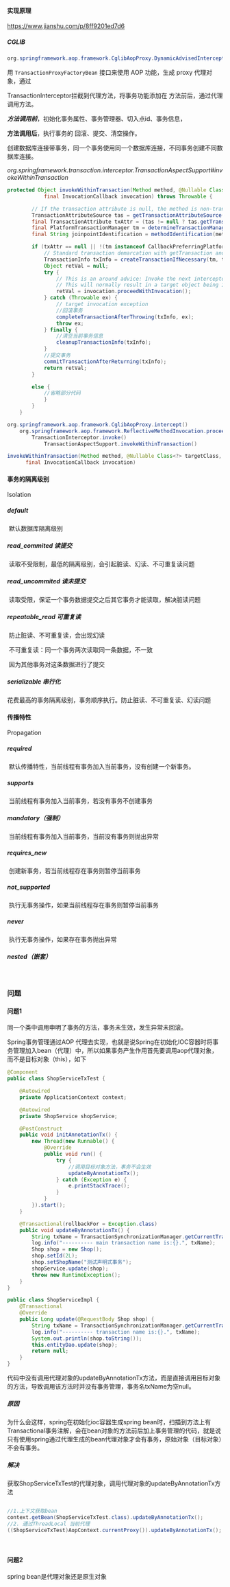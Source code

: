 #### 实现原理

<https://www.jianshu.com/p/8ff9201ed7d6>

##### CGLIB

```java
org.springframework.aop.framework.CglibAopProxy.DynamicAdvisedInterceptor#intercept
```



用 `TransactionProxyFactoryBean` 接口来使用 AOP 功能，生成 proxy 代理对象，通过 

TransactionInterceptor拦截到代理方法，将事务功能添加在 方法前后，通过代理调用方法。

***方法调用前***，初始化事务属性、事务管理器、切入点id、事务信息， 

**方法调用后**，执行事务的 回滚、提交、清空操作。

创建数据库连接带事务，同一个事务使用同一个数据库连接，不同事务创建不同数据库连接。



*org.springframework.transaction.interceptor.TransactionAspectSupport#invokeWithinTransaction*

```java
protected Object invokeWithinTransaction(Method method, @Nullable Class<?> targetClass,
			final InvocationCallback invocation) throws Throwable {

		// If the transaction attribute is null, the method is non-transactional.
		TransactionAttributeSource tas = getTransactionAttributeSource();
		final TransactionAttribute txAttr = (tas != null ? tas.getTransactionAttribute(method, targetClass) : null);
		final PlatformTransactionManager tm = determineTransactionManager(txAttr);
		final String joinpointIdentification = methodIdentification(method, targetClass, txAttr);

		if (txAttr == null || !(tm instanceof CallbackPreferringPlatformTransactionManager)) {
			// Standard transaction demarcation with getTransaction and commit/rollback calls.
			TransactionInfo txInfo = createTransactionIfNecessary(tm, txAttr, joinpointIdentification);
			Object retVal = null;
			try {
				// This is an around advice: Invoke the next interceptor in the chain.
				// This will normally result in a target object being invoked.
				retVal = invocation.proceedWithInvocation();
			} catch (Throwable ex) {
				// target invocation exception
                //回滚事务
				completeTransactionAfterThrowing(txInfo, ex);
				throw ex;
			} finally {
                //清空当前事务信息
				cleanupTransactionInfo(txInfo);
			}
            //提交事务
			commitTransactionAfterReturning(txInfo);
			return retVal;
		}

		else {
			//省略部分代码
			}
		}
	}
```





```java
org.springframework.aop.framework.CglibAopProxy.intercept()
    org.springframework.aop.framework.ReflectiveMethodInvocation.proceed()
		TransactionInterceptor.invoke()
    		TransactionAspectSupport.invokeWithinTransaction()

```

```java
invokeWithinTransaction(Method method, @Nullable Class<?> targetClass,
      final InvocationCallback invocation)
```







#### 事务的隔离级别

Isolation



##### default 

​	默认数据库隔离级别

##### read_commited  读提交

​	读取不受限制，最低的隔离级别，会引起脏读、幻读、不可重复读问题

##### read_uncommited 读未提交

​	读取受限，保证一个事务数据提交之后其它事务才能读取，解决脏读问题

##### repeatable_read 可重复读

​	防止脏读、不可重复读，会出现幻读

​	不可重复读：同一个事务两次读取同一条数据，不一致

​	因为其他事务对这条数据进行了提交

##### serializable 串行化

​	花费最高的事务隔离级别，事务顺序执行。防止脏读、不可重复读、幻读问题

#### 传播特性

Propagation



##### required

​	默认传播特性，当前线程有事务加入当前事务，没有创建一个新事务。

##### supports

​	当前线程有事务加入当前事务，若没有事务不创建事务

##### mandatory（强制）

​	当前线程有事务加入当前事务，当前没有事务则抛出异常

##### requires_new

​	创建新事务，若当前线程存在事务则暂停当前事务

##### not_supported

​	执行无事务操作，如果当前线程存在事务则暂停当前事务

##### never

​	执行无事务操作，如果存在事务抛出异常

##### nested（嵌套）

​	

#### 

### 问题

#### 问题1

同一个类中调用申明了事务的方法，事务未生效，发生异常未回滚。



Spring事务管理通过AOP 代理去实现，也就是说Spring在初始化IOC容器时将事务管理加入bean（代理）中，所以如果事务产生作用首先要调用aop代理对象，而不是目标对象（this），如下



```java
@Component
public class ShopServiceTxTest {

    @Autowired
    private ApplicationContext context;

    @Autowired
    private ShopService shopService;

    @PostConstruct
    public void initAnnotationTx() {
        new Thread(new Runnable() {
            @Override
            public void run() {
                try {
                    //调用目标对象方法，事务不会生效
                    updateByAnnotationTx();
                } catch (Exception e) {
                    e.printStackTrace();
                }
            }
        }).start();
    }

    @Transactional(rollbackFor = Exception.class)
    public void updateByAnnotationTx() {
        String txName = TransactionSynchronizationManager.getCurrentTransactionName();
        log.info("---------- main transaction name is:{}.", txName);
        Shop shop = new Shop();
        shop.setId(2L);
        shop.setShopName("测试声明式事务");
        shopService.update(shop);
        throw new RuntimeException();
    }
}

public class ShopServiceImpl {
	@Transactional
    @Override
    public Long update(@RequestBody Shop shop) {
        String txName = TransactionSynchronizationManager.getCurrentTransactionName();
        log.info("---------- transaction name is:{}.", txName);
        System.out.println(shop.toString());
        this.entityDao.update(shop);
        return null;
    }    
}

```

代码中没有调用代理对象的updateByAnnotationTx方法，而是直接调用目标对象的方法，导致调用该方法时并没有事务管理，事务名txName为空null。

##### 原因

为什么会这样，spring在初始化ioc容器生成spring bean时，扫描到方法上有Transactional事务注解，会在bean对象的方法前后加上事务管理的代码，就是说只有使用spring通过代理生成的bean代理对象才会有事务，原始对象（目标对象）不会有事务。

##### 解决

获取ShopServiceTxTest的代理对象，调用代理对象的updateByAnnotationTx方法

```java

//1.上下文获取bean
context.getBean(ShopServiceTxTest.class).updateByAnnotationTx();
//2. 通过ThreadLocal 当前代理
((ShopServiceTxTest)AopContext.currentProxy()).updateByAnnotationTx();
```

​	

#### 问题2

spring bean是代理对象还是原生对象